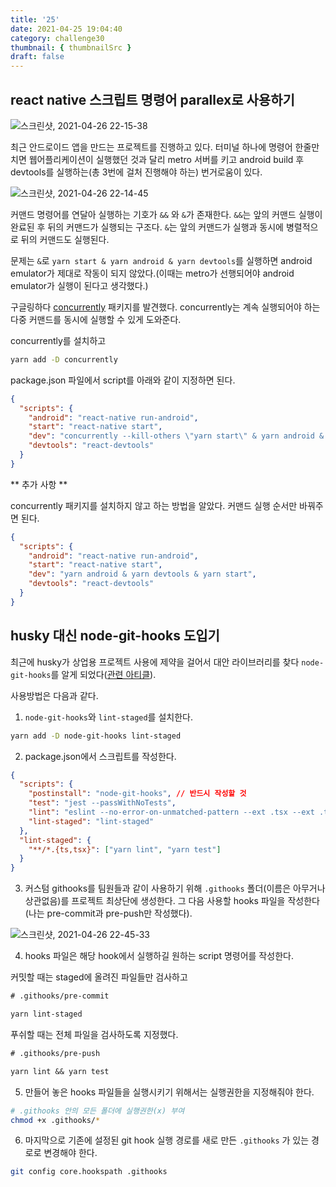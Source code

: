 ```yaml
---
title: '25'
date: 2021-04-25 19:04:40
category: challenge30
thumbnail: { thumbnailSrc }
draft: false
---
```


## react native 스크립트 명령어 parallex로 사용하기

![스크린샷, 2021-04-26 22-15-38](https://user-images.githubusercontent.com/47022167/116088590-f9450c80-a6dc-11eb-8f3b-d3d81dccafee.png)

최근 안드로이드 앱을 만드는 프로젝트를 진행하고 있다.
터미널 하나에 명령어 한줄만 치면 웹어플리케이션이 실행했던 것과 달리 metro 서버를 키고 android build 후 devtools를 실행하는(총 3번에 걸처 진행해야 하는) 번거로움이 있다.

![스크린샷, 2021-04-26 22-14-45](https://user-images.githubusercontent.com/47022167/116088585-f8ac7600-a6dc-11eb-8029-d1c894240ab5.png)

커맨드 명령어를 연달아 실행하는 기호가 `&&` 와 `&`가 존재한다. `&&`는 앞의 커맨드 실행이 완료된 후 뒤의 커맨드가 실행되는 구조다. `&`는 앞의 커맨드가 실행과 동시에 병렬적으로 뒤의 커맨드도 실행된다.

문제는 `&`로 `yarn start & yarn android & yarn devtools`를 실행하면 android emulator가 제대로 작동이 되지 않았다.(이때는 metro가 선행되어야 android emulator가 실행이 된다고 생각했다.)

구글링하다 [concurrently](https://www.npmjs.com/package/concurrently) 패키지를 발견했다. concurrently는 계속 실행되어야 하는 다중 커맨드를 동시에 실행할 수 있게 도와준다.

concurrently를 설치하고

```bash
yarn add -D concurrently
```

package.json 파일에서 script를 아래와 같이 지정하면 된다.

```json
{
  "scripts": {
    "android": "react-native run-android",
    "start": "react-native start",
    "dev": "concurrently --kill-others \"yarn start\" & yarn android & yarn devtools",
    "devtools": "react-devtools"
  }
}
```

** 추가 사항 **

concurrently 패키지를 설치하지 않고 하는 방법을 알았다. 커맨드 실행 순서만 바꿔주면 된다.

```json
{
  "scripts": {
    "android": "react-native run-android",
    "start": "react-native start",
    "dev": "yarn android & yarn devtools & yarn start",
    "devtools": "react-devtools"
  }
}
```

## husky 대신 node-git-hooks 도입기

최근에 husky가 상업용 프로젝트 사용에 제약을 걸어서 대안 라이브러리를 찾다 `node-git-hooks`를 알게 되었다([관련 아티클](https://taegon.kim/archives/10276)).

사용방법은 다음과 같다.

1. `node-git-hooks`와 `lint-staged`를 설치한다.

```bash
yarn add -D node-git-hooks lint-staged

```

2. package.json에서 스크립트를 작성한다.

```json
{
  "scripts": {
    "postinstall": "node-git-hooks", // 반드시 작성할 것
    "test": "jest --passWithNoTests",
    "lint": "eslint --no-error-on-unmatched-pattern --ext .tsx --ext .ts .",
    "lint-staged": "lint-staged"
  },
  "lint-staged": {
    "**/*.{ts,tsx}": ["yarn lint", "yarn test"]
  }
}
```

3. 커스텀 githooks를 팀원들과 같이 사용하기 위해 `.githooks` 폴더(이름은 아무거나 상관없음)를 프로젝트 최상단에 생성한다. 그 다음 사용할 hooks 파일을 작성한다(나는 pre-commit과 pre-push만 작성했다).

![스크린샷, 2021-04-26 22-45-33](https://user-images.githubusercontent.com/47022167/116092908-2c899a80-a6e1-11eb-8ba6-9f9f86aae2c7.png)

4. hooks 파일은 해당 hook에서 실행하길 원하는 script 명령어를 작성한다.

커밋할 때는 staged에 올려진 파일들만 검사하고

```txt
# .githooks/pre-commit

yarn lint-staged

```

푸쉬할 때는 전체 파일을 검사하도록 지정했다.

```txt
# .githooks/pre-push

yarn lint && yarn test

```

5. 만들어 놓은 hooks 파일들을 실행시키기 위해서는 실행권한을 지정해줘야 한다.

```bash
# .githooks 안의 모든 폴더에 실행권한(x) 부여
chmod +x .githooks/*

```

6. 마지막으로 기존에 설정된 git hook 실행 경로를 새로 만든 `.githooks` 가 있는 경로로 변경해야 한다.

```bash
git config core.hookspath .githooks

```
